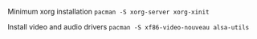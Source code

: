 Minimum xorg installation 
`pacman -S xorg-server xorg-xinit`

Install video and audio drivers
`pacman -S xf86-video-nouveau alsa-utils`
